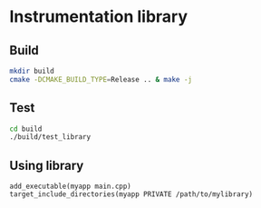 # Instrumentation library 

## Build
```bash
mkdir build
cmake -DCMAKE_BUILD_TYPE=Release .. & make -j
```

## Test
```bash
cd build
./build/test_library
```
## Using library
```
add_executable(myapp main.cpp)
target_include_directories(myapp PRIVATE /path/to/mylibrary)
```